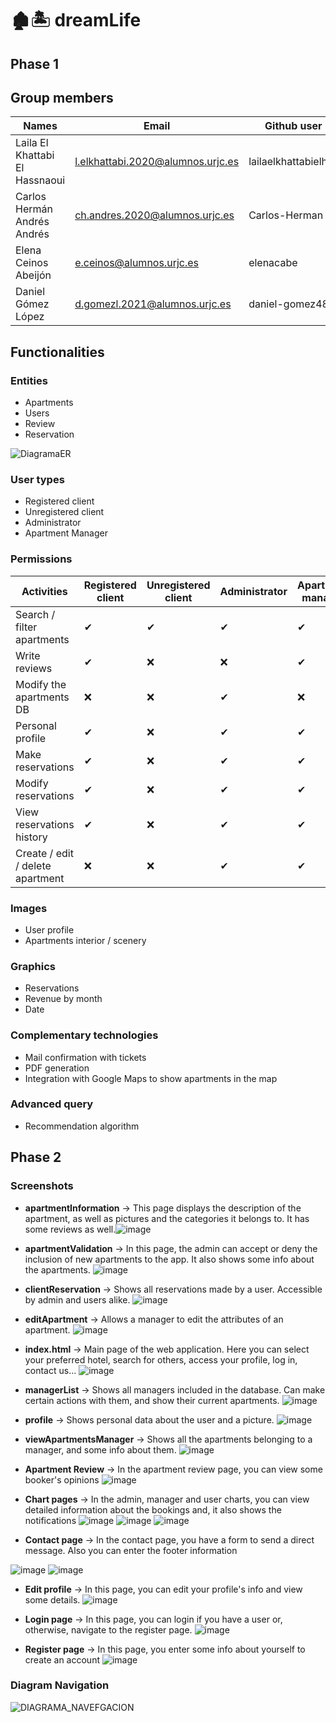 # 🏚🏝 dreamLife 

## Phase 1

## Group members
| Names |Email |Github user| 
|--------------|--------------|--------------|
Laila El Khattabi El Hassnaoui | l.elkhattabi.2020@alumnos.urjc.es |lailaelkhattabielhas
Carlos Hermán Andrés Andrés | ch.andres.2020@alumnos.urjc.es|Carlos-Herman
Elena Ceinos Abeijón | e.ceinos@alumnos.urjc.es| elenacabe
Daniel Gómez López | d.gomezl.2021@alumnos.urjc.es | daniel-gomez487

## Functionalities

### Entities

  - Apartments
  - Users
  - Review
  - Reservation


![DiagramaER](https://github.com/user-attachments/assets/9bd76667-efb8-4383-ab47-d68b4f5a9af7)

### User types

  - Registered client
  - Unregistered client
  - Administrator
  - Apartment Manager

### Permissions

| Activities | Registered client | Unregistered client | Administrator | Apartment manager |
|--|--|--| -- |-- |
| Search / filter apartments | ✔      | ✔       | ✔       | ✔ |
| Write reviews       | ✔  | ❌   | ❌  | ✔ |
| Modify the apartments DB       | ❌  | ❌   | ✔  | ❌  |
| Personal profile       | ✔  | ❌   | ✔  | ✔ |
| Make reservations      |  ✔ | ❌   | ✔  | ✔ |
| Modify reservations       | ✔  | ❌  | ✔  | ✔ |
| View reservations history       | ✔  | ❌  | ✔ | ✔ |
| Create / edit / delete apartment | ❌ | ❌ | ✔ | ✔ |

### Images

- User profile
- Apartments interior / scenery

### Graphics

- Reservations
-  Revenue by month
- Date

### Complementary technologies
- Mail confirmation with tickets
- PDF generation
- Integration with Google Maps to show apartments in the map

### Advanced query
- Recommendation algorithm


## Phase 2

### Screenshots

- **apartmentInformation** -> This page displays the description of the apartment, as well as pictures and the categories it belongs to. It has some reviews as well.![image](https://github.com/user-attachments/assets/68061cea-1e36-48bb-97bd-e3b7d4f798b9)


- **apartmentValidation** -> In this page, the admin can accept or deny the inclusion of new apartments to the app. It also shows some info about the apartments.
  ![image](https://github.com/user-attachments/assets/774caa74-0485-47c0-b066-4301c38fb245)

- **clientReservation** -> Shows all reservations made by a user. Accessible by admin and users alike.
![image](https://github.com/user-attachments/assets/88a4a9b1-6fc0-46ce-9efd-c09bc044e612)

- **editApartment** -> Allows a manager to edit the attributes of an apartment.
![image](https://github.com/user-attachments/assets/3dcc5e9c-eba3-4e7f-a14f-3ec02921dded)

- **index.html** -> Main page of the web application. Here you can select your preferred hotel, search for others, access your profile, log in, contact us...
![image](https://github.com/user-attachments/assets/9f3e2c9f-9e84-42aa-866c-dbb8c187c8ac)

- **managerList** -> Shows all managers included in the database. Can make certain actions with them, and show their current apartments.
![image](https://github.com/user-attachments/assets/1f398434-9260-4115-8fe8-2b7fc0315f92)

- **profile** -> Shows personal data about the user and a picture.
![image](https://github.com/user-attachments/assets/415cf117-1887-4a4e-aae2-56130257f2b1)

- **viewApartmentsManager** -> Shows all the apartments belonging to a manager, and some info about them.
![image](https://github.com/user-attachments/assets/42439a76-c780-430f-9ddd-b8a7a368284d)


- **Apartment Review** -> In the apartment review page, you can view some booker's opinions
  ![image](https://github.com/user-attachments/assets/91bd9a89-9e17-4cd5-9177-bd8d828b9f2a)

- **Chart pages** -> In the admin, manager and user charts, you can view detailed information about the bookings and, it also shows the notifications
![image](https://github.com/user-attachments/assets/a639a5cb-7894-4ce5-ad41-70b6b474daba)
![image](https://github.com/user-attachments/assets/7f157335-bf25-4b5f-ac81-60c820bbddbd)
![image](https://github.com/user-attachments/assets/decce0e9-4948-4074-b06a-dc4f47dc8e5b)


- **Contact page** -> In the contact page, you have a form to send a direct message. Also you can enter the footer information

![image](https://github.com/user-attachments/assets/353fcbff-244a-4b30-84f3-84286ee16001)
![image](https://github.com/user-attachments/assets/88efe667-0256-4790-a700-1eefeed1e779)

- **Edit profile** -> In this page, you can edit your profile's info and view some details.
![image](https://github.com/user-attachments/assets/7a912d3d-0a76-48b1-a258-ad90918bd2a1)

- **Login page** -> In this page, you can login if you have a user or, otherwise, navigate to the register page.
![image](https://github.com/user-attachments/assets/57f1fee3-2258-4c29-aaf8-3e723724ec11)


- **Register page** -> In this page, you enter some info about yourself to create an account
  ![image](https://github.com/user-attachments/assets/732e9e69-47c9-4ad4-8dc5-5f1338638db1)

### Diagram Navigation
![DIAGRAMA_NAVEFGACION](https://github.com/user-attachments/assets/2abfd042-32b9-46eb-aeed-7328b53ac9dd)


